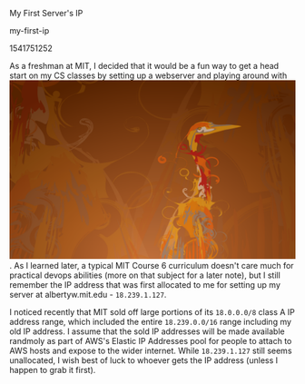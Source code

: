 My First Server's IP

my-first-ip

1541751252

As a freshman at MIT, I decided that it would be a fun way to get a head
start on my CS classes by setting up a webserver and playing around with
![ubuntu](/static/notes/20181109-0814.png).  As I learned later, a typical
MIT Course 6 curriculum doesn't care much for practical devops abilities
(more on that subject for a later note), but I still remember the IP address
that was first allocated to me for setting up my server at albertyw.mit.edu -
`18.239.1.127`.

I noticed recently that MIT sold off large portions of its `18.0.0.0/8` class A
IP address range, which included the entire `18.239.0.0/16` range including my
old IP address.  I assume that the sold IP addresses will be made available
randmoly as part of AWS's Elastic IP Addresses pool for people to attach to
AWS hosts and expose to the wider internet.  While `18.239.1.127` still
seems unallocated, I wish best of luck to whoever gets the IP address (unless
I happen to grab it first).
